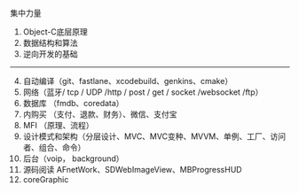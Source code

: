 集中力量

1. Object-C底层原理
2. 数据结构和算法
3. 逆向开发的基础

------------------------

4. 自动编译（git、fastlane、xcodebuild、genkins、cmake）
5. 网络（蓝牙/ tcp / UDP /http / post / get / socket /websocket /ftp）
6. 数据库 （fmdb、coredata）
7. 内购买 （支付、退款、财务）、微信、支付宝
8. MFI （原理、流程）
9. 设计模式和架构（分层设计、MVC、MVC变种、MVVM、单例、工厂、访问者、组合、命令）
10. 后台（voip， background）
11. 源码阅读 AFnetWork、SDWebImageView、MBProgressHUD
12. coreGraphic
